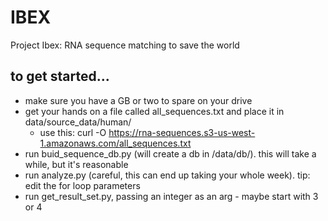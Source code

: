 # IBEX
Project Ibex: RNA sequence matching to save the world

## to get started...
* make sure you have a GB or two to spare on your drive
* get your hands on a file called all_sequences.txt and place it in data/source_data/human/
  * use this: curl -O https://rna-sequences.s3-us-west-1.amazonaws.com/all_sequences.txt
* run buid_sequence_db.py (will create a db in /data/db/). this will take a while, but it's reasonable
* run analyze.py (careful, this can end up taking your whole week). tip: edit the for loop parameters
* run get_result_set.py, passing an integer as an arg - maybe start with 3 or 4
